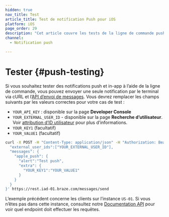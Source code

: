 ```yaml
---
hidden: true
nav_title: Test
article_title: Test de notification Push pour iOS
platform: iOS
page_order: 29
description: "Cet article couvre les tests de la ligne de commande push pour vos notifications push iOS."
channel:
  - Notification push

---
```


# Tester {#push-testing}

Si vous souhaitez tester des notifications push et in-app à l’aide de la ligne de commande, vous pouvez envoyer une seule notification par le terminal via cURL et l’[API d’envoi de messages][29]. Vous devrez remplacer les champs suivants par les valeurs correctes pour votre cas de test :

- `YOUR_API_KEY` : disponible sur la page **Developer Console**
- `YOUR_EXTERNAL_USER_ID` - disponible sur la page **Recherche d’utilisateur**. Voir [attribution d’ID utilisateur][32] pour plus d’informations.
- `YOUR_KEY1` (facultatif)
- `YOUR_VALUE1` (facultatif)

```bash
curl -X POST -H "Content-Type: application/json" -H "Authorization: Bearer {YOUR_API_KEY}" -d '{
  "external_user_ids":["YOUR_EXTERNAL_USER_ID"],
  "messages": {
    "apple_push": {
      "alert":"Test push",
      "extra": {
        "YOUR_KEY1":"YOUR_VALUE1"
      }
    }
  }
}' https://rest.iad-01.braze.com/messages/send
```
L’exemple précédent concerne les clients sur l’instance `US-01`. Si vous n’êtes pas dans cette instance, consultez notre [Documentation API][66] pour voir quel endpoint doit effectuer les requêtes.

[29]: {{site.baseurl}}/api/endpoints/messaging/
[32]: {{site.baseurl}}/developer_guide/platform_integration_guides/swift/analytics/setting_user_ids/#assigning-a-user-id
[66]: {{site.baseurl}}/api/endpoints/messaging/send_messages/post_send_messages/
